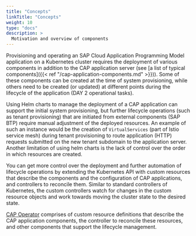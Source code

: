 ```yaml
---
title: "Concepts"
linkTitle: "Concepts"
weight: 10
type: "docs"
description: >
  Motivation and overview of components
---
```


Provisioning and operating an SAP Cloud Application Programming Model application on a Kubernetes cluster requires the deployment of various components in addition to the CAP application server (see [a list of typical components]({{< ref "/cap-application-components.md" >}})). Some of these components can be created at the time of system provisioning, while others need to be created (or updated) at different points during the lifecycle of the application (DAY 2 operational tasks).

Using Helm charts to manage the deployment of a CAP application can support the initial system provisioning, but further lifecycle operations (such as tenant provisioning) that are initiated from external components (SAP BTP) require manual adjustment of the deployed resources. An example of such an instance would be the creation of `VirtualServices` (part of Istio service mesh) during tenant provisioning to route application (HTTP) requests submitted on the new tenant subdomain to the application server. Another limitation of using helm charts is the lack of control over the order in which resources are created.

You can get more control over the deployment and further automation of lifecycle operations by extending the Kubernetes API with custom resources that describe the components and the configuration of CAP applications, and controllers to reconcile them. Similar to standard controllers of Kubernetes, the custom controllers watch for changes in the custom resource objects and work towards moving the cluster state to the desired state.

[CAP Operator](https://github.com/sap/cap-operator) comprises of custom resource definitions that describe the CAP application components, the controller to reconcile these resources, and other components that support the lifecycle management.
